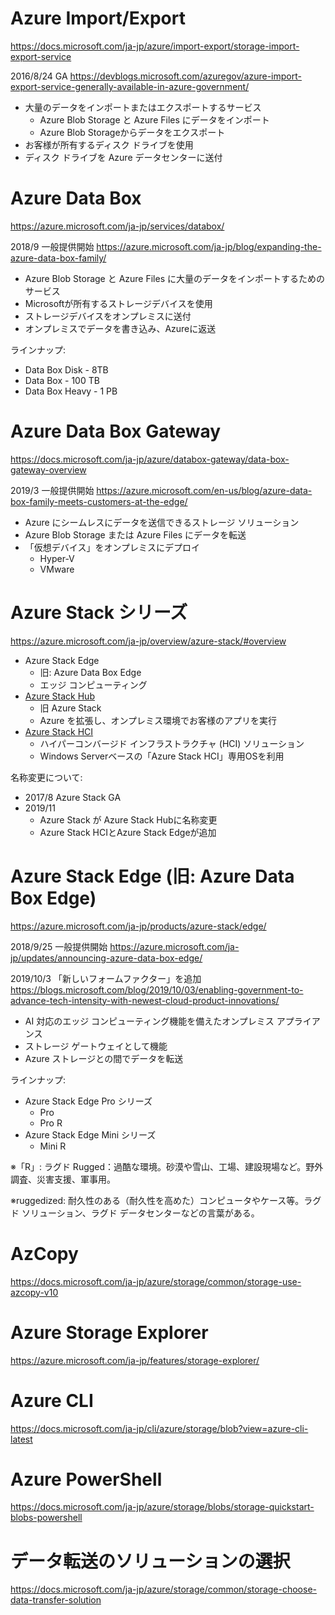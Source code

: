 # Azure Import/Export

https://docs.microsoft.com/ja-jp/azure/import-export/storage-import-export-service

2016/8/24 GA https://devblogs.microsoft.com/azuregov/azure-import-export-service-generally-available-in-azure-government/

- 大量のデータをインポートまたはエクスポートするサービス
  - Azure Blob Storage と Azure Files にデータをインポート
  - Azure Blob Storageからデータをエクスポート
- お客様が所有するディスク ドライブを使用
- ディスク ドライブを Azure データセンターに送付

# Azure Data Box

https://azure.microsoft.com/ja-jp/services/databox/

2018/9 一般提供開始 https://azure.microsoft.com/ja-jp/blog/expanding-the-azure-data-box-family/

- Azure Blob Storage と Azure Files に大量のデータをインポートするためのサービス
- Microsoftが所有するストレージデバイスを使用
- ストレージデバイスをオンプレミスに送付
- オンプレミスでデータを書き込み、Azureに返送

ラインナップ:

- Data Box Disk - 8TB
- Data Box - 100 TB
- Data Box Heavy - 1 PB

# Azure Data Box Gateway

https://docs.microsoft.com/ja-jp/azure/databox-gateway/data-box-gateway-overview

2019/3 一般提供開始 https://azure.microsoft.com/en-us/blog/azure-data-box-family-meets-customers-at-the-edge/

- Azure にシームレスにデータを送信できるストレージ ソリューション
- Azure Blob Storage または Azure Files にデータを転送
- 「仮想デバイス」をオンプレミスにデプロイ
  - Hyper-V
  - VMware

# Azure Stack シリーズ

https://azure.microsoft.com/ja-jp/overview/azure-stack/#overview

- Azure Stack Edge
  - 旧: Azure Data Box Edge
  - エッジ コンピューティング
- [Azure Stack Hub](https://azure.microsoft.com/ja-jp/products/azure-stack/hub/) 
  - 旧 Azure Stack
  - Azure を拡張し、オンプレミス環境でお客様のアプリを実行
- [Azure Stack HCI](https://azure.microsoft.com/ja-jp/products/azure-stack/hci/#overview)
  - ハイパーコンバージド インフラストラクチャ (HCI) ソリューション
  - Windows Serverベースの「Azure Stack HCI」専用OSを利用

名称変更について:
- 2017/8 Azure Stack GA
- 2019/11 
  - Azure Stack が Azure Stack Hubに名称変更
  - Azure Stack HCIとAzure Stack Edgeが追加

# Azure Stack Edge (旧: Azure Data Box Edge)

https://azure.microsoft.com/ja-jp/products/azure-stack/edge/

2018/9/25 一般提供開始 https://azure.microsoft.com/ja-jp/updates/announcing-azure-data-box-edge/

2019/10/3 「新しいフォームファクター」を追加 https://blogs.microsoft.com/blog/2019/10/03/enabling-government-to-advance-tech-intensity-with-newest-cloud-product-innovations/

- AI 対応のエッジ コンピューティング機能を備えたオンプレミス アプライアンス
- ストレージ ゲートウェイとして機能
- Azure ストレージとの間でデータを転送

ラインナップ:

- Azure Stack Edge Pro シリーズ
  - Pro
  - Pro R
- Azure Stack Edge Mini シリーズ
  - Mini R


※「R」: ラグド Rugged：過酷な環境。砂漠や雪山、工場、建設現場など。野外調査、災害支援、軍事用。 

※ruggedized: 耐久性のある（耐久性を高めた）コンピュータやケース等。ラグド ソリューション、ラグド データセンターなどの言葉がある。

# AzCopy

https://docs.microsoft.com/ja-jp/azure/storage/common/storage-use-azcopy-v10

# Azure Storage Explorer

https://azure.microsoft.com/ja-jp/features/storage-explorer/

# Azure CLI

https://docs.microsoft.com/ja-jp/cli/azure/storage/blob?view=azure-cli-latest

# Azure PowerShell

https://docs.microsoft.com/ja-jp/azure/storage/blobs/storage-quickstart-blobs-powershell

# データ転送のソリューションの選択

https://docs.microsoft.com/ja-jp/azure/storage/common/storage-choose-data-transfer-solution

